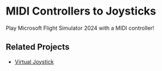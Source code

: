 # MIDI Controllers to Joysticks

Play Microsoft Flight Simulator 2024 with a MIDI controller!

## Related Projects

- [Virtual Joystick](https://github.com/njz3/vJoy)
